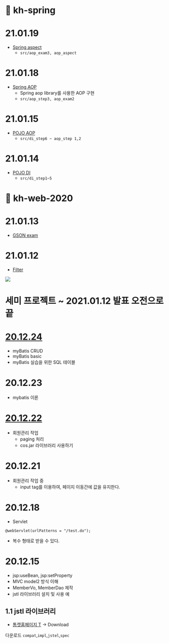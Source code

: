
# 🎈 kh-spring 

# 21.01.19
- [Spring aspect](kh-spring/src/aop_aspect)
  - `src/aop_exam3, aop_aspect`

# 21.01.18
- [Spring AOP](kh-spring/src/aop_step3)
  - Spring aop library를 사용한 AOP 구현
  - `src/aop_step3, aop_exam2`

# 21.01.15
- [POJO AOP](kh-spring/src)
  - `src/di_step6 ~ aop_step 1,2`

# 21.01.14
- [POJO DI](kh-spring/src)
  - `src/di_step1~5`

# 🎈 kh-web-2020 
# 21.01.13
- [GSON exam](06.kh-web-2020/2021.01/02.GSON.md) 
 
# 21.01.12
- [Filter](2021.01)

![](https://images.velog.io/images/withcolinsong/post/2ffe69d6-5980-4383-9852-831c7ae2ba30/image.png)

# 세미 프로젝트 ~ 2021.01.12 발표 오전으로 끝

# [20.12.24](MyBatis/20.12.24/README.md)
- myBatis CRUD
- myBatis basic
- myBatis 실습을 위한 SQL 테이블

# 20.12.23
- mybatis 이론

# [20.12.22](README/20.12.22.md)
- 회원관리 작업
  - paging 처리
  - cos.jar 라이브러리 사용하기

# 20.12.21
- 회원관리 작업 중
  - input tag를 이용하여, 페이지 이동간에 값을 유지한다.

# 20.12.18
- Servlet 
```
@webServlet(urlPatterns = "/test.do");
```
- 복수 형태로 받을 수 있다.


# 20.12.15
- jsp:useBean, jsp:setProperty
- MVC model2 방식 이해
- MemberVo, MemberDao 제작
- jstl 라이브러리 설치 및 사용 예


## 1.1 jstl 라이브러리
- [톰캣홈페이지 T](https://tomcat.apache.org/taglibs.html) -> Download

다운로드
`compat`,`impl`,`jstel`,`spec`